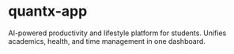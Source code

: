 # quantx-app
AI-powered productivity and lifestyle platform for students. Unifies academics, health, and time management in one dashboard.
